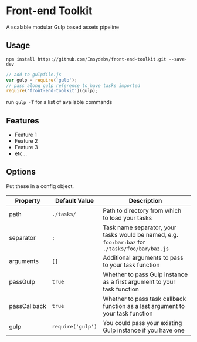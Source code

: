 # Front-end Toolkit
A scalable modular Gulp based assets pipeline

## Usage
`npm install https://github.com/Insydebv/front-end-toolkit.git --save-dev`

```javascript
// add to gulpfile.js
var gulp = require('gulp');
// pass along gulp reference to have tasks imported
require('front-end-toolkit')(gulp);
```

run `gulp -T` for a list of available commands

## Features
- Feature 1
- Feature 2
- Feature 3
- etc...

## Options
Put these in a config object.

| Property     | Default Value     | Description
| ------------ | ----------------- | --------------------------------------------------------
| path         | `./tasks/`        | Path to directory from which to load your tasks
| separator    | `:`               | Task name separator, your tasks would be named, e.g. `foo:bar:baz` for `./tasks/foo/bar/baz.js`
| arguments    | `[]`              | Additional arguments to pass to your task function
| passGulp     | `true`            | Whether to pass Gulp instance as a first argument to your task function
| passCallback | `true`            | Whether to pass task callback function as a last argument to your task function
| gulp         | `require('gulp')` | You could pass your existing Gulp instance if you have one